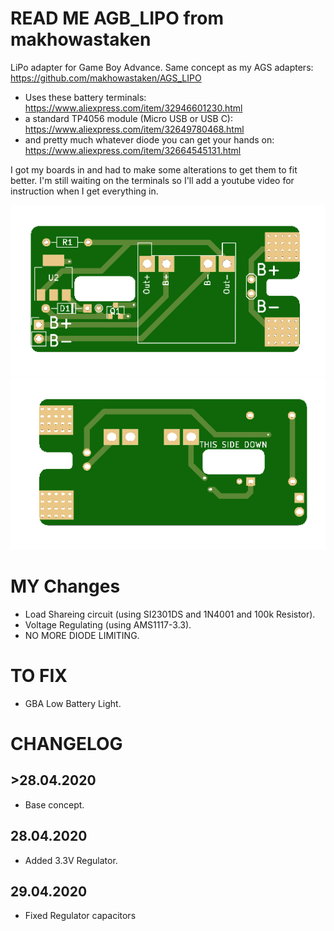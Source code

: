# READ ME AGB_LIPO from makhowastaken

LiPo adapter for Game Boy Advance. Same concept as my AGS adapters: https://github.com/makhowastaken/AGS_LIPO

* Uses these battery terminals: https://www.aliexpress.com/item/32946601230.html
* a standard TP4056 module (Micro USB or USB C): https://www.aliexpress.com/item/32649780468.html
* and pretty much whatever diode you can get your hands on: https://www.aliexpress.com/item/32664545131.html

I got my boards in and had to make some alterations to get them to fit better. I'm still waiting on the terminals so I'll add a youtube video for instruction when I get everything in. 

![front](front.png)
![back](back.png)

# MY Changes

* Load Shareing circuit (using SI2301DS and 1N4001 and 100k Resistor).
* Voltage Regulating (using AMS1117-3.3).
* NO MORE DIODE LIMITING.

# TO FIX
* GBA Low Battery Light.

# CHANGELOG
## >28.04.2020
* Base concept.

## 28.04.2020
* Added 3.3V Regulator.

## 29.04.2020
* Fixed Regulator capacitors